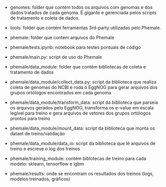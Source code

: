 - genomes: folder que contém todos os arquivos com genomas e dos dados tratados de cada genoma. É gigante e gerenciada pelos scripts de tratamento e coleta de dados.

- tools: folder que contém ferramentas 3rd-party utilizadas pelo Phemale.

- phemale: folder que contém arquivos do Phemale

- phemale/tests.ipynb: notebook para testes pontuais de código

- phemale/main.py: script de uso do Phemale

- phemale/data_module: folder que contém bibliotecas de coleta e tratamento de dados

- phemale/data_module/collect_data.py: script da biblioteca que realiza coleta de genomas do NCBI e roda o EggNOG para gerar arquivos dos grupos ortólogos encontrados em cada genoma

- phemale/data_module/transform_data: script da biblioteca que parseia os arquivos gerados pelo EggNOG, transforma os e-value em escala legível para treino e gera arquivos de vetores dos grupos ortólogos prontos para treino

- phemale/data_module/mount_data: script da biblioteca que monta os dataet de treino/validação

- phemale/data_module/data_io: script da biblioteca que lê arquivos de treino e escreve o log dos treinos

- phemale/training_module: contém biblotecas de treino para cada modelo: sklearn, tensorflow e lgbm

- phemale/results: onde se encontram os resultados dos treinos (logs, modelos treinados, gráficos)
